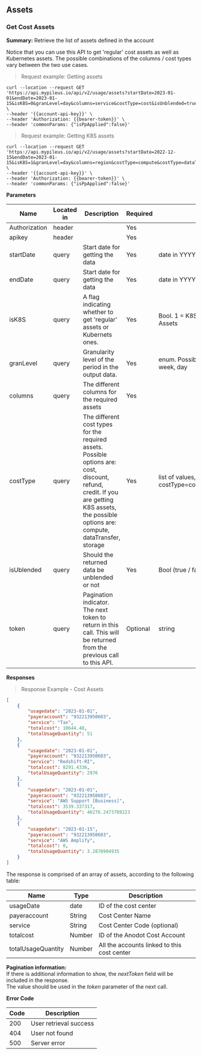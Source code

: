 ## Assets 

### Get Cost Assets  

**Summary:** Retrieve the list of assets defined in the account

Notice that you can use this API to get 'regular' cost assets as well as Kubernetes assets. The possible combinations of the columns / cost types vary between the two use cases. 

> Request example: Getting assets 

```shell
curl --location --request GET 'https://api.mypileus.io/api/v2/usage/assets?startDate=2023-01-01&endDate=2023-01-15&isK8S=0&granLevel=day&columns=service&costType=cost&isUnblended=true' \
--header '{{account-api-key}}' \
--header 'Authorization: {{bearer-token}}' \
--header 'commonParams: {"isPpApplied":false}'
```

> Request example: Getting K8S assets 

```shell
curl --location --request GET 'https://api.mypileus.io/api/v2/usage/assets?startDate=2022-12-15&endDate=2023-01-15&isK8S=1&granLevel=day&columns=region&costType=compute&costType=dataTransfer&costType=storage&isUnblended=true' \
--header '{{account-api-key}}' \
--header 'Authorization: {{bearer-token}}' \
--header 'commonParams: {"isPpApplied":false}'
```


**Parameters**

| Name | Located in | Description | Required | Type |
| ---- | ---------- | ----------- | -------- | ---- |
| Authorization | header |  | Yes |  |
| apikey | header |  | Yes |  |
| startDate | query | Start date for getting the data | Yes | date in YYYY-MM-DD format |
| endDate | query | Start date for getting the data | Yes | date in YYYY-MM-DD format |
| isK8S | query | A flag indicating whether to get 'regular' assets or Kubernets ones. | Yes | Bool. 1 = K8S assets, 0 = Regular Assets |
| granLevel | query | Granularity level of the period in the output data.  | Yes | enum. Possible values: month, week, day |
| columns | query | The different columns for the required assets | Yes |  
| costType | query | The different cost types for the required assets. Possible options are: cost, discount, refund, credit. If you are getting K8S assets, the possible options are: compute, dataTransfer, storage | Yes | list of values, e.g. costType=cost&costType=discount
| isUblended | query | Should the returned data be unblended or not | Yes | Bool (true / false)
| token | query | Pagination indicator. The next token to return in this call. This will be returned from the previous call to this API. | Optional | string

**Responses**

> Response Example - Cost Assets

```json
[
    {
        "usagedate": "2023-01-01",
        "payeraccount": "932213950603",
        "service": "Tax",
        "totalcost": 10644.48,
        "totalUsageQuantity": 51
    },
    {
        "usagedate": "2023-01-01",
        "payeraccount": "932213950603",
        "service": "Redshift-RI",
        "totalcost": 8291.4336,
        "totalUsageQuantity": 2976
    },
    {
        "usagedate": "2023-01-01",
        "payeraccount": "932213950603",
        "service": "AWS Support [Business]",
        "totalcost": 3539.337317,
        "totalUsageQuantity": 46276.2473789223
    },
    {
        "usagedate": "2023-01-15",
        "payeraccount": "932213950603",
        "service": "AWS Amplify",
        "totalcost": 0,
        "totalUsageQuantity": 3.2870904935
    }
]
```

The response is comprised of an array of assets, according to the following table:

| Name | Type | Description | 
| ---- | ---- | ----------- | 
| usageDate | date | ID of the cost center |
| payeraccount | String | Cost Center Name | 
| service | String | Cost Center Code (optional) |
| totalcost | Number | ID of the Anodot Cost Account | 
| totalUsageQuantity | Number | All the accounts linked to this cost center |

**Pagination information:**
</br>
If there is additional information to show, the *nextToken* field will be included in the response.</br>
The value should be used in the *token* parameter of the next call.



**Error Code**

| Code | Description |
| ---- | ----------- |
| 200 | User retrieval success |
| 404 | User not found |
| 500 | Server error |
